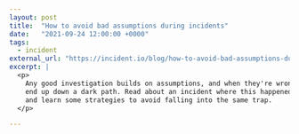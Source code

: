```yaml
---
layout: post
title:  "How to avoid bad assumptions during incidents"
date:   "2021-09-24 12:00:00 +0000"
tags:
  - incident
external_url: "https://incident.io/blog/how-to-avoid-bad-assumptions-during-incidents"
excerpt: |
  <p>
    Any good investigation builds on assumptions, and when they're wrong you can
    end up down a dark path. Read about an incident where this happened badly,
    and learn some strategies to avoid falling into the same trap.
  </p>

---
```

